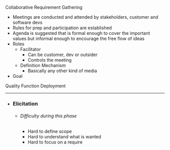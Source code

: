 Collaborative Requirement Gathering
- Meetings are conducted and attended by stakeholders, customer and software devs
- Rules for prep and participation are established
- Agenda is suggested that is formal enough to cover the important values but informal enough to encourage the free flow of ideas
- Roles 
	- Facilitator
		- Can be customer, dev or outsider
		- Controls the meeting
	- Definition Mechanism
		- Basically any other kind of media
- Goal

Quality Function Deployment


---
- ### Elicitation
	- ###### Difficulty during this phase
		- Hard to define scope 
		- Hard to understand what is wanted
		- Hard to focus on a require